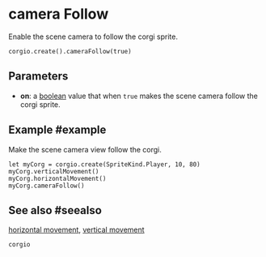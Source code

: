 # camera Follow

Enable the scene camera to follow the corgi sprite.

```sig
corgio.create().cameraFollow(true)
```

## Parameters

* **on**: a [boolean](/types/boolean) value that when `true` makes the scene camera follow the corgi sprite.

## Example #example

Make the scene camera view follow the corgi.

```blocks
let myCorg = corgio.create(SpriteKind.Player, 10, 80)
myCorg.verticalMovement()
myCorg.horizontalMovement()
myCorg.cameraFollow()
```

## See also #seealso

[horizontal movement](/reference/corgio/horizontal-movement),
[vertical movement](/reference/corgio/vertical-movement)

```package
corgio
```